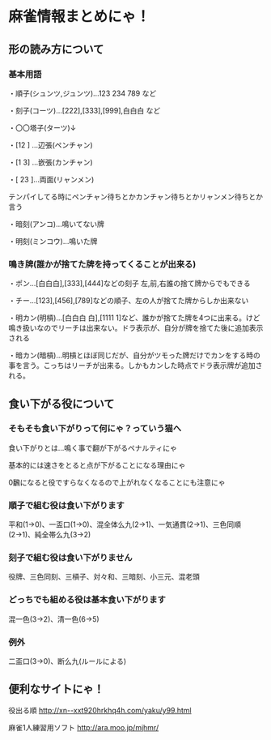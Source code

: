 # 麻雀情報まとめにゃ！

## 形の読み方について
### 基本用語
・順子(シュンツ,ジュンツ)…123 234 789 など

・刻子(コーツ)…[222],[333],[999],白白白 など

・〇〇塔子(ターツ)↓

・[12 ]  …辺張(ペンチャン)

・[1 3] …嵌張(カンチャン)

・[ 23 ]…両面(リャンメン)

テンパイしてる時にペンチャン待ちとかカンチャン待ちとかリャンメン待ちとか言う

・暗刻(アンコ)…鳴いてない牌

・明刻(ミンコウ)…鳴いた牌

### 鳴き牌(誰かが捨てた牌を持ってくることが出来る)

・ポン…[白白白],[333],[444]などの刻子 左,前,右誰の捨て牌からでもできる

・チー…[123],[456],[789]などの順子、左の人が捨てた牌からしか出来ない

・明カン(明槓)…[白白白 白],[1111 1]など、誰かが捨てた牌を4つに出来る。けど鳴き扱いなのでリーチは出来ない。ドラ表示が、自分が牌を捨てた後に追加表示される

・暗カン(暗槓)…明槓とほぼ同じだが、自分がツモった牌だけでカンをする時の事を言う。こっちはリーチが出来る。しかもカンした時点でドラ表示牌が追加される。

## 食い下がる役について
### そもそも食い下がりって何にゃ？っていう猫へ

食い下がりとは…鳴く事で翻が下がるペナルティにゃ

基本的には速さをとると点が下がることになる理由にゃ

0飜になると役ですらなくなるので上がれなくなることにも注意にゃ

### 順子で組む役は食い下がります
平和(1→0)、一盃口(1→0)、混全体么九(2→1)、一気通貫(2→1)、三色同順(2→1)、純全帯么九(3→2)
### 刻子で組む役は食い下がりません
役牌、三色同刻、三槓子、対々和、三暗刻、小三元、混老頭
### どっちでも組める役は基本食い下がります
混一色(3→2)、清一色(6→5)
### 例外
二盃口(3→0)、断么九(ルールによる)

## 便利なサイトにゃ！
役出る順
http://xn--xxt920hrkhq4h.com/yaku/y99.html

麻雀1人練習用ソフト
http://ara.moo.jp/mjhmr/
